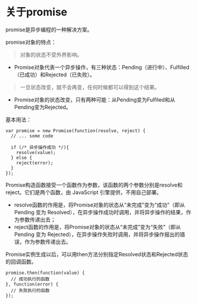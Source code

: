 关于promise
====
promise是异步编程的一种解决方案。

promise对象的特点：
> 对象的状态不受外界影响。
* Promise对象代表一个异步操作，有三种状态：Pending（进行中）、Fulfilled（已成功）和Rejected（已失败）。

> 一旦状态改变，就不会再变，任何时候都可以得到这个结果。
* Promise对象的状态改变，只有两种可能：从Pending变为Fulfiled和从Pending变为Rejected。

基本用法：
````
var promise = new Promise(function(resolve, reject) {
  // ... some code

  if (/* 异步操作成功 */){
    resolve(value);
  } else {
    reject(error);
  }
});
````
Promise构造函数接受一个函数作为参数，该函数的两个参数分别是resolve和reject。它们是两个函数，由 JavaScript 引擎提供，不用自己部署。
* resolve函数的作用是，将Promise对象的状态从“未完成”变为“成功”（即从 Pending 变为 Resolved），在异步操作成功时调用，并将异步操作的结果，作为参数传递出去；
* reject函数的作用是，将Promise对象的状态从“未完成”变为“失败”（即从 Pending 变为 Rejected），在异步操作失败时调用，并将异步操作报出的错误，作为参数传递出去。

Promise实例生成以后，可以用then方法分别指定Resolved状态和Rejected状态的回调函数。
````
promise.then(function(value) {
  // 成功执行的函数
}, function(error) {
  // 失败执行的函数
});
````

